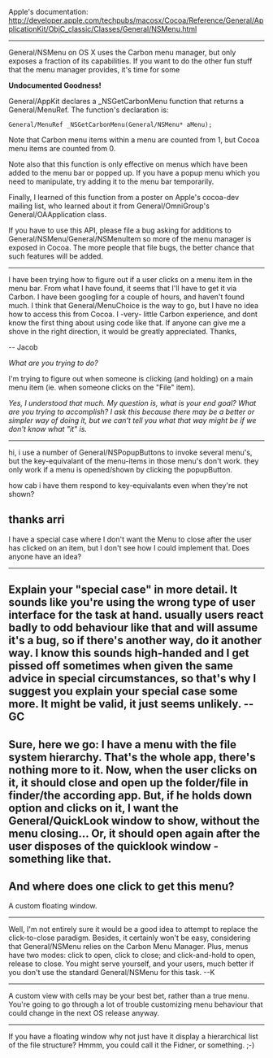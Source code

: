 Apple's documentation: http://developer.apple.com/techpubs/macosx/Cocoa/Reference/General/ApplicationKit/ObjC_classic/Classes/General/NSMenu.html

----

General/NSMenu on OS X uses the Carbon menu manager, but only exposes a fraction of its capabilities.  If you want to do the other fun stuff that the menu manager provides, it's time for some

**Undocumented Goodness!**


General/AppKit declares a _NSGetCarbonMenu function that returns a General/MenuRef. The function's declaration is:

    General/MenuRef _NSGetCarbonMenu(General/NSMenu* aMenu);

Note that Carbon menu items within a menu are counted from 1, but Cocoa menu items are counted from 0.

Note also that this function is only effective on menus which have been added to the menu bar or popped up.  If you have a popup menu which you need to manipulate, try adding it to the menu bar temporarily.

Finally, I learned of this function from a poster on Apple's cocoa-dev mailing list, who learned about it from General/OmniGroup's General/OAApplication class.

If you have to use this API, please file a bug asking for additions to General/NSMenu/General/NSMenuItem so more of the menu manager is exposed in Cocoa.  The more people that file bugs, the better chance that such features will be added.

----

I have been trying how to figure out if a user clicks on a menu item in the menu bar. From what I have found, it seems that I'll have to get it via Carbon. I have been googling for a couple of hours, and haven't found much. I think that General/MenuChoice is the way to go, but I have no idea how to access this from Cocoa. I -very- little Carbon experience, and dont know the first thing about using code like that. If anyone can give me a shove in the right direction, it would be greatly appreciated. Thanks,

-- Jacob

*What are you trying to do?*

I'm trying to figure out when someone is clicking (and holding) on a main menu item (ie. when someone clicks on the "File" item).

*Yes, I understood that much. My question is, what is your end goal? What are you trying to accomplish? I ask this because there may be a better or simpler way of doing it, but we can't tell you what that way might be if we don't know what "it" is.*

----
hi,
i use a number of General/NSPopupButtons to invoke several menu's, but the key-equivalant of the menu-items in those menu's don't work.
they only work if a menu is opened/shown by clicking the popupButton.

how cab i have them respond to key-equivalants even when they're not shown?

thanks
arri
----
I have a special case where I don't want the Menu to close after the user has clicked on an item, but I don't see how I could implement that. Does anyone have an idea?

----

Explain your "special case" in more detail. It sounds like you're using the wrong type of user interface for the task at hand. usually users react badly to odd behaviour like that and will assume it's a bug, so if there's another way, do it another way. I know this sounds high-handed and I get pissed off sometimes when given the same advice in special circumstances, so that's why I suggest you explain your special case some more. It might be valid, it just seems unlikely. --GC 
----
Sure, here we go:
I have a menu with the file system hierarchy. That's the whole app, there's nothing more to it. Now, when the user clicks on it, it should close and open up the folder/file in finder/the according app. But, if he holds down option and clicks on it, I want the General/QuickLook window to show, without the menu closing... Or, it should open again after the user disposes of the quicklook window - something like that.
----
And where does one click to get this menu?
----
A custom floating window.

----
Well, I'm not entirely sure it would be a good idea to attempt to replace the click-to-close paradigm.  Besides, it certainly won't be easy, considering that     General/NSMenu relies on the Carbon Menu Manager.  Plus, menus have two modes: click to open, click to close; and click-and-hold to open, release to close.  You might serve yourself, and your users, much better if you don't use the standard General/NSMenu for this task. --K

----

A custom view with cells may be your best bet, rather than a true menu. You're going to go through a lot of trouble customizing menu behaviour that could change in the next OS release anyway.

----

If you have a floating window why not just have it display a hierarchical list of the file structure? Hmmm, you could call it the Fidner, or something. ;-)